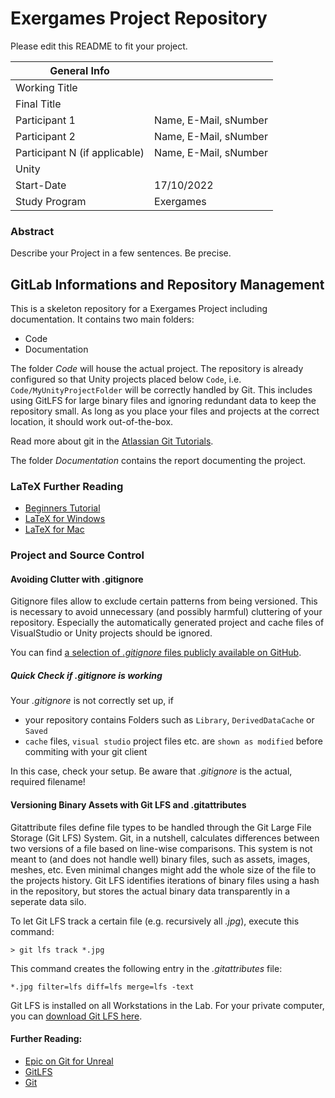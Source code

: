 # Exergames Project Repository

Please edit this README to fit your project.

|  General Info  | |
| ---|---|
| Working Title |  |
| Final Title |  |
| Participant 1 | Name, E-Mail, sNumber |
| Participant 2 | Name, E-Mail, sNumber |
| Participant N (if applicable) | Name, E-Mail, sNumber |
| Unity |
| Start-Date | 17/10/2022 |
| Study Program | Exergames |

### Abstract

Describe your Project in a few sentences.
Be precise.

## GitLab Informations and Repository Management

This is a skeleton repository for a Exergames Project including documentation.
It contains two main folders:

- Code
- Documentation

The folder *Code* will house the actual project.
The repository is already configured so that Unity projects placed below `Code`, i.e.  `Code/MyUnityProjectFolder` will be correctly handled by Git.
This includes using GitLFS for large binary files and ignoring redundant data to keep the repository small.
As long as you place your files and projects at the correct location, it should work out-of-the-box.

Read more about git in the [Atlassian Git Tutorials](https://de.atlassian.com/git).

The folder *Documentation* contains the report documenting the project.

### LaTeX Further Reading
- [Beginners Tutorial](https://www.dante.de/tex/TeXAnfaenger.html)
- [LaTeX for Windows](https://www.miktex.org)
- [LaTeX for Mac](http://www.tug.org/mactex/)

### Project and Source Control

#### Avoiding Clutter with .gitignore
Gitignore files allow to exclude certain patterns from being versioned.
This is necessary to avoid unnecessary (and possibly harmful) cluttering of your repository.
Especially the automatically generated project and cache files of VisualStudio or Unity projects should be ignored.

You can find [a selection of *.gitignore* files publicly available on GitHub](https://github.com/github/gitignore).

##### Quick Check if .gitignore is working

Your *.gitignore* is not correctly set up, if
* your repository contains Folders such as `Library`, `DerivedDataCache` or `Saved`
* `cache` files, `visual studio` project files etc. are `shown as modified` before commiting with your git client

In this case, check your setup.
Be aware that *.gitignore* is the actual, required filename!


#### Versioning Binary Assets with Git LFS and .gitattributes
Gitattribute files define file types to be handled through the Git Large File Storage (Git LFS) System.
Git, in a nutshell, calculates differences between two versions of a file based on line-wise comparisons.
This system is not meant to (and does not handle well) binary files, such as assets, images, meshes, etc.
Even minimal changes might add the whole size of the file to the projects history.
Git LFS identifies iterations of binary files using a hash in the repository, but stores the actual binary data transparently in a seperate data silo.

To let Git LFS track a certain file (e.g. recursively all *.jpg*), execute this command:

	> git lfs track *.jpg

This command creates the following entry in the *.gitattributes* file:

	*.jpg filter=lfs diff=lfs merge=lfs -text


Git LFS is installed on all Workstations in the Lab.
For your private computer, you can [download Git LFS here](https://git-lfs.github.com/).


#### Further Reading:
* [Epic on Git for Unreal](https://wiki.unrealengine.com/Git_source_control_(Tutorial)#Workarounds_for_dealing_with_binary_files_on_your_Git_repository)
* [GitLFS](https://git-lfs.github.com/)
* [Git](https://www.git-scm.com)
